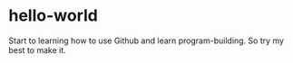 # hello-world
Start to learning how to use Github and learn program-building.
So try my best to make it.

